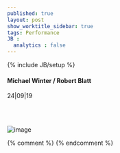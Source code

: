 ```yaml
---
published: true
layout: post
show_worktitle_sidebar: true
tags: Performance
JB :
  analytics : false
---
```


{% include JB/setup %}




<p>
<h4>Michael Winter / Robert Blatt</h4>
24|09|19

<br /><br />
</p><p>
<img src="{{ site.url }}/images/michael_winter_sm.jpg" alt="image">
</p>



{% comment %}
{% endcomment %}